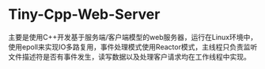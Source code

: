 # Tiny-Cpp-Web-Server
主要是使用C++开发基于服务端/客户端模型的web服务器，运行在Linux环境中，使用epoll来实现IO多路复用，事件处理模式使用Reactor模式，主线程只负责监听文件描述符是否有事件发生，读写数据以及处理客户请求均在工作线程中实现。
